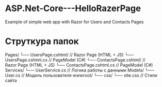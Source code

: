 # ASP.Net-Core---HelloRazerPage
Example of simple web app with Razor for Users and Contacts Pages 

Струткура папок
====
Pages/
└── UsersPage.cshtml/         // Razor Page (HTML + JS)
    └── UsersPage.cshtml.cs   // PageModel (C#)
└── ContactsPage.cshtml/      // Razor Page (HTML + JS)
└── ContactsPage.cshtml.cs   // PageModel (C#)
Services/
└── UserService.cs          // Логика работы с данными
Models/
└── User.cs                 // Модель пользователя
wwwroot/
└── css/
    └── site.css            // Стили сайта
